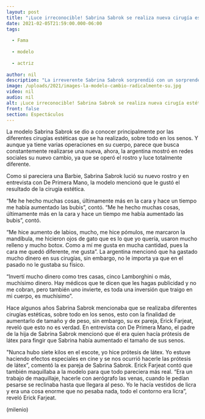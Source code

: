 ```yaml
---
layout: post
title: "¡Luce irreconocible! Sabrina Sabrok se realiza nueva cirugía estética en el rostro"
date: 2021-02-05T21:59:00.000-06:00
tags:
  
  - Fama
  
  - modelo
  
  - actriz
  
author: nil
description: "La irreverente Sabrina Sabrok sorprendió con un sorprendente cambio en su rostro, esto debido a que se sometió a una cirugía estética. "
image: /uploads/2021/images-la-modelo-cambio-radicalmente-su.jpg
video: nil
audio: nil
alt: ¡Luce irreconocible! Sabrina Sabrok se realiza nueva cirugía estética en el rostro
front: false
section: Espectáculos
---
```


La modelo Sabrina Sabrok se dio a conocer principalmente por las diferentes cirugías estéticas que se ha realizado, sobre todo en los senos. Y aunque ya tiene varias operaciones en su cuerpo, parece que busca constantemente realizarse una nueva, ahora, la argentina mostró en redes sociales su nuevo cambio, ya que se operó el rostro y luce totalmente diferente. 

Como si pareciera una Barbie, Sabrina Sabrok lució su nuevo rostro y en entrevista con De Primera Mano, la modelo mencionó que le gustó el resultado de la cirugía estética. 

 “Me he hecho muchas cosas, últimamente más en la cara y hace un tiempo me había aumentado las bubis”, contó. 
 “Me he hecho muchas cosas, últimamente más en la cara y hace un tiempo me había aumentado las bubis”, contó. 

“Me hice aumento de labios, mucho, me hice pómulos, me marcaron la mandíbula, me hicieron ojos de gato que es lo que yo quería, usaron mucho relleno y mucho botox. Como a mí me gusta en mucha cantidad, pues la cara me quedó diferente, me gusta”. 
La argentina mencionó que ha gastado mucho dinero en sus cirugías, sin embargo, no le importa ya que en el pasado no le gustaba su físico. 

“Invertí mucho dinero como tres casas, cinco Lamborghini o más, muchísimo dinero. Hay médicos que te dicen que les hagas publicidad y no me cobran, pero también uno invierte, es toda una inversión que traigo en mi cuerpo, es muchísimo”. 

Hace algunos años Sabrina Sabrok mencionaba que se realizaba diferentes cirugías estéticas, sobre todo en los senos, esto con la finalidad de aumentarlo de tamaño y de peso, sin embargo, su ex pareja, Erick Farjeat, reveló que esto no es verdad. 
En entrevista con De Primera Mano, el padre de la hija de Sabrina Sabrok mencionó que él era quien hacía prótesis de látex para fingir que Sabrina había aumentado el tamaño de sus senos. 

"Nunca hubo siete kilos en el escote, yo hice prótesis de látex. Yo estuve haciendo efectos especiales en cine y se nos ocurrió hacerle las prótesis de látex”, comentó la ex pareja de Sabrina Sabrok. 
Erick Farjeat contó que también maquillaba a la modelo para que todo pareciera más real. 
“Era un trabajo de maquillaje, hacerle con aerógrafo las venas, cuando le pedían pesarse se reclinaba hasta que llegara al peso. Yo le hacía vestidos de licra y era una cosa enorme que no pesaba nada, todo el contorno era licra”, reveló Erick Farjeat. 

(milenio)